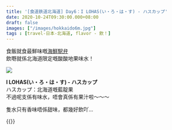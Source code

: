 ```yaml
---
title: '[食道鉄道北海道] Day6：I LOHAS(い・ろ・は・す) - ハスカップ'
date: 2020-10-24T09:30:00.000+08:00
draft: false
images: ["/images/hokkaido6m.jpg"]
tags : [travel-日本-北海道, flavor - 飲！]
---
```


食飯就食最鮮味嘅[海鮮駅弁](https://hidie.net/hokkaido6l/)  
飲嘢就係北海道限定嘅酸酸地果味水！  

![](/images/hokkaido6m.jpg)

**I LOHAS(い・ろ・は・す) - ハスカップ**  
ハスカップ：北海道嘅藍靛果  
不過呢支係有味水，唔會真係有果汁啦～～～  


隻水只有香味唔係甜味，都幾好飲吖...  
  
  
{{<hokkaido>}}
